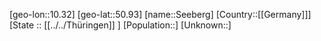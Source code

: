 ﻿---
location: [50.93,10.32]
type: City
tags:
- geo/City


SpocWebEntityId: 34164
isDeleted: false
confidential: public

---
[geo-lon::10.32]
[geo-lat::50.93]
[name::Seeberg]
[Country::[[Germany]]]
[State :: [[../../Thüringen]] ]
[Population::]
[Unknown::]

